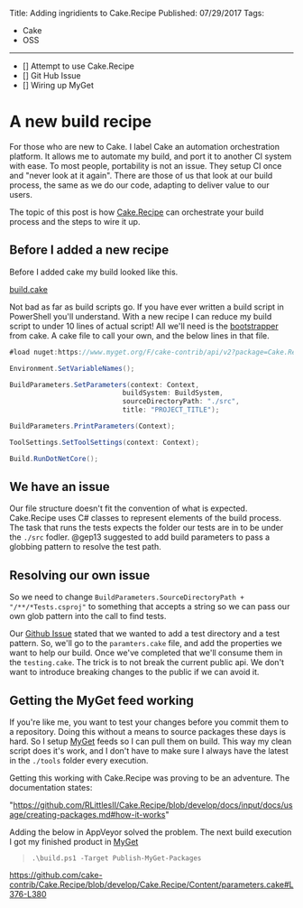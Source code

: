 Title: Adding ingridients to Cake.Recipe
Published: 07/29/2017
Tags:
 - Cake
 - OSS
---

- [] Attempt to use Cake.Recipe
- [] Git Hub Issue
- [] Wiring up MyGet

# A new build recipe

For those who are new to Cake.  I label Cake an automation orchestration platform.  It allows me to automate my build, and port it to another CI system with ease.  To most people, portability is not an issue.  They setup CI once and "never look at it again".  There are those of us that look at our build process, the same as we do our code, adapting to deliver value to our users.

The topic of this post is how [Cake.Recipe](https://github.com/cake-contrib/Cake.Recipe) can orchestrate your build process and the steps to wire it up.

## Before I added a new recipe

Before I added cake my build looked like this.

[build.cake](https://github.com/RLittlesII/Cake.SqlPackage/blob/develop/build.cake#L1-L228)

Not bad as far as build scripts go.  If you have ever written a build script in PowerShell you'll understand.  With a new recipe I can reduce my build script to under 10 lines of actual script!  All we'll need is the [bootstrapper](http://cakebuild.net/docs/tutorials/setting-up-a-new-project) from cake.  A cake file to call your own, and the below lines in that file.

``` csharp
#load nuget:https://www.myget.org/F/cake-contrib/api/v2?package=Cake.Recipe&prerelease

Environment.SetVariableNames();

BuildParameters.SetParameters(context: Context, 
                            buildSystem: BuildSystem,
                            sourceDirectoryPath: "./src",
                            title: "PROJECT_TITLE");

BuildParameters.PrintParameters(Context);

ToolSettings.SetToolSettings(context: Context);

Build.RunDotNetCore();
```

## We have an issue
Our file structure doesn't fit the convention of what is expected.  Cake.Recipe uses C# classes to represent elements of the build process.  The task that runs the tests expects the folder our tests are in to be under the `./src` fodler.  @gep13 suggested to add build parameters to pass a globbing pattern to resolve the test path.

## Resolving our own issue
So we need to change `BuildParameters.SourceDirectoryPath + "/**/*Tests.csproj"` to something that accepts a string so we can pass our own glob pattern into the call to find tests.

Our [Github Issue](https://github.com/cake-contrib/Cake.Recipe/issues/132) stated that we wanted to add a test directory and a test pattern.  So, we'll go to the `paramters.cake` file, and add the properties we want to help our build.  Once we've completed that we'll consume them in the `testing.cake`.  The trick is to not break the current public api.  We don't want to introduce breaking changes to the public if we can avoid it.


## Getting the MyGet feed working
If you're like me, you want to test your changes before you commit them to a repository.  Doing this without a means to source packages these days is hard.  So I setup [MyGet](https://myget.org) feeds so I can pull them on build.  This way my clean script does it's work, and I don't have to make sure I always have the latest in the `./tools` folder every execution.

Getting this working with Cake.Recipe was proving to be an adventure.  The documentation states:

"https://github.com/RLittlesII/Cake.Recipe/blob/develop/docs/input/docs/usage/creating-packages.md#how-it-works"

Adding the below in AppVeyor solved the problem.  The next build execution I got my finished product in [MyGet]()
> `.\build.ps1 -Target Publish-MyGet-Packages`

https://github.com/cake-contrib/Cake.Recipe/blob/develop/Cake.Recipe/Content/parameters.cake#L376-L380

